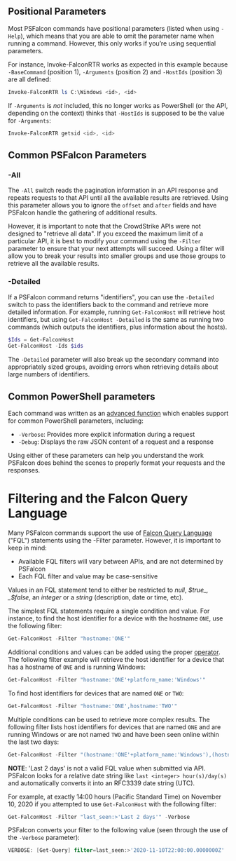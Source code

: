 ## Positional Parameters

Most PSFalcon commands have positional parameters (listed when using `-Help`), which means that you are able to omit the parameter name when running a command. However, this only works if you’re using sequential parameters.

For instance, Invoke-FalconRTR works as expected in this example because `-BaseCommand` (position 1), `-Arguments` (position 2) and `-HostIds` (position 3) are all defined:

```powershell
Invoke-FalconRTR ls C:\Windows <id>, <id>
```

If `-Arguments` is _not_ included, this no longer works as PowerShell (or the API, depending on the context) thinks that `-HostIds` is supposed to be the value for `-Arguments`:

```powershell
Invoke-FalconRTR getsid <id>, <id>
```

## Common PSFalcon Parameters

### -All
The `-All` switch reads the pagination information in an API response and repeats requests to that API until all the available results are retrieved. Using this parameter allows you to ignore the `offset` and `after` fields and have PSFalcon handle the gathering of additional results.

However, it is important to note that the CrowdStrike APIs were not designed to "retrieve all data". If you exceed the maximum limit of a particular API, it is best to modify your command using the `-Filter` parameter to ensure that your next attempts will succeed. Using a filter will allow you to break your results into smaller groups and use those groups to retrieve all the available results.

### -Detailed
If a PSFalcon command returns "identifiers", you can use the `-Detailed` switch to pass the identifiers back to the command and retrieve more detailed information. For example, running `Get-FalconHost` will retrieve host identifiers, but using `Get-FalconHost -Detailed` is the same as running two commands (which outputs the identifiers, plus information about the hosts).

```powershell
$Ids = Get-FalconHost
Get-FalconHost -Ids $ids
```

The `-Detailed` parameter will also break up the secondary command into appropriately sized groups, avoiding errors when retrieving details about large numbers of identifiers.

## Common PowerShell parameters

Each command was written as an [advanced function](https://docs.microsoft.com/en-us/powershell/module/microsoft.powershell.core/about/about_functions_advanced?view=powershell-7) which enables support for common PowerShell parameters, including:

* `-Verbose`: Provides more explicit information during a request
* `-Debug`: Displays the raw JSON content of a request and a response

Using either of these parameters can help you understand the work PSFalcon does behind the scenes to properly format your requests and the responses.

# Filtering and the Falcon Query Language

Many PSFalcon commands support the use of [Falcon Query Language](https://falcon.crowdstrike.com/support/documentation/45/falcon-query-language-fql) \("FQL"\) statements using the -Filter parameter. However, it is important to keep in mind:

* Available FQL filters will vary between APIs, and are not determined by PSFalcon
* Each FQL filter and value may be case-sensitive

Values in an FQL statement tend to either be restricted to _null_, _$true_, _$false_, an _integer_ or a _string_ (description, date or time, etc). 

The simplest FQL statements require a single condition and value. For instance, to find the host identifier for a device with the hostname `ONE`, use the following filter:

```powershell
Get-FalconHost -Filter "hostname:'ONE'"
```

Additional conditions and values can be added using the proper [operator](https://falcon.crowdstrike.com/support/documentation/45/falcon-query-language-fql#Operators). The following filter example will retrieve the host identifier for a device that has a hostname of `ONE` and is running Windows:

```powershell
Get-FalconHost -Filter "hostname:'ONE'+platform_name:'Windows'"
```

To find host identifiers for devices that are named `ONE` or `TWO`:

```powershell
Get-FalconHost -Filter "hostname:'ONE',hostname:'TWO'"
```

Multiple conditions can be used to retrieve more complex results. The following filter lists host identifiers for devices that are named `ONE` and are running Windows or are not named `TWO` and have been seen online within the last two days:

```powershell
Get-FalconHost -Filter "(hostname:'ONE'+platform_name:'Windows'),(hostname:!'TWO'+last_seen:>'Last 2 days')"
```

**NOTE**: 'Last 2 days' is not a valid FQL value when submitted via API. PSFalcon looks for a relative date string like `last <integer> hour(s)/day(s)` and automatically converts it into an RFC3339 date string \(UTC\).

For example, at exactly 14:00 hours \(Pacific Standard Time\) on November 10, 2020 if you attempted to use `Get-FalconHost` with the following filter:

```powershell
Get-FalconHost -Filter "last_seen:>'Last 2 days'" -Verbose
```

PSFalcon converts your filter to the following value \(seen through the use of the `-Verbose` parameter\):

```powershell
VERBOSE: [Get-Query] filter=last_seen:>'2020-11-10T22:00:00.0000000Z'
```